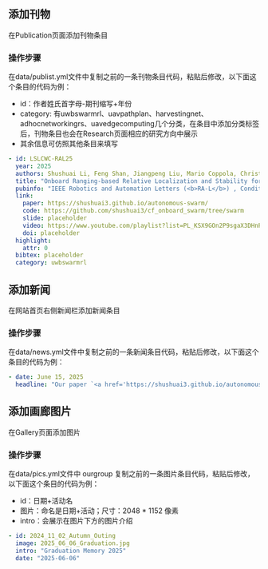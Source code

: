 ## 添加刊物
在Publication页面添加刊物条目
### 操作步骤
在data/publist.yml文件中复制之前的一条刊物条目代码，粘贴后修改，以下面这个条目的代码为例：
- id：作者姓氏首字母-期刊缩写+年份
- category: 有uwbswarmrl、uavpathplan、harvestingnet、adhocnetworkingrs、uavedgecomputing几个分类，在条目中添加分类标签后，刊物条目也会在Research页面相应的研究方向中展示
- 其余信息可仿照其他条目来填写

```yml
- id: LSLCWC-RAL25
  year: 2025
  authors: Shushuai Li, Feng Shan, Jiangpeng Liu, Mario Coppola, Christophe De Wagter, and Guido de Croon
  title: "Onboard Ranging-based Relative Localization and Stability for Lightweight Aerial Swarms"
  pubinfo: "IEEE Robotics and Automation Letters (<b>RA-L</b>) , Conditionally Accepted on Jun 15, 2025."
  link:
    paper: https://shushuai3.github.io/autonomous-swarm/
    code: https://github.com/shushuai3/cf_onboard_swarm/tree/swarm
    slide: placeholder
    video: https://www.youtube.com/playlist?list=PL_KSX9GOn2P9sgaX3DHnPsnBCJ76fLNJ5
    doi: placeholder
  highlight: 
    attr: 0
  bibtex: placeholder
  category: uwbswarmrl
```

## 添加新闻
在网站首页右侧新闻栏添加新闻条目
### 操作步骤
在data/news.yml文件中复制之前的一条新闻条目代码，粘贴后修改，以下面这个条目的代码为例：
```yml
- date: June 15, 2025
  headline: "Our paper `<a href='https://shushuai3.github.io/autonomous-swarm/'>Onboard Ranging-based Relative Localization and Stability for Lightweight Aerial Swarms</a>' was conditionally accepted by IEEE Robotics and Automation Letters (RA-L)."

```

## 添加画廊图片
在Gallery页面添加图片
### 操作步骤
在data/pics.yml文件中 ourgroup 复制之前的一条图片条目代码，粘贴后修改，以下面这个条目的代码为例：
- id：日期+活动名
- 图片：命名是日期+活动；尺寸：2048 * 1152 像素
- intro：会展示在图片下方的图片介绍

```yml
- id: 2024_11_02_Autumn_Outing
  image: 2025_06_06_Graduation.jpg
  intro: "Graduation Memory 2025"
  date: "2025-06-06"
```
